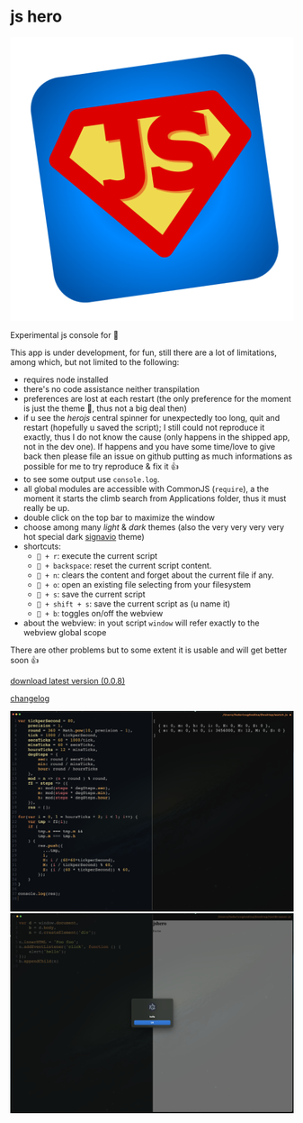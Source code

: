 # js hero
![jshero](https://raw.githubusercontent.com/fedeghe/jshero-app/master/jsheroIcon.png)

Experimental js console for 

This app is under development, for fun, still there are a lot of limitations, among which, but not limited to the following:
- requires node installed
- there's no code assistance neither transpilation
- preferences are lost at each restart (the only preference for the moment is just the theme 🤣, thus not a big deal then)
- if u see the _herojs_ central spinner for unexpectedly too long, quit and restart (hopefully u saved the script); I still could not reproduce it exactly, thus I do not know the cause (only happens in the shipped app, not in the dev one). If happens and you have some time/love to give back then please file an issue on github putting as much informations as possible for me to try reproduce & fix it 👍
- to see some output use `console.log`.
- all global modules are accessible with CommonJS (`require`), a the moment it starts the climb search from Applications folder, thus it must really be up.
- double click on the top bar to maximize the window
- choose among many _light_ & _dark_ themes (also the very very very very hot special dark [signavio](https://signavio.com) theme)
- shortcuts:
    - ` + r`: execute the current script
    - ` + backspace`: reset the current script content. 
    - ` + n`: clears the content and forget about the current file if any.
    - ` + o`: open an existing file selecting from your filesystem 
    - ` + s`: save the current script
    - ` + shift + s`: save the current script as (u name it)
    - ` + b`: toggles on/off the webview
 - about the webview: in yout script `window` will refer exactly to the webview global scope

There are other problems but to some extent it is usable and will get better soon 👍




[download latest version (0.0.8)](https://github.com/fedeghe/jshero-app/raw/master/versions/jshero-0.0.8-x64.dmg)  

[changelog](https://github.com/fedeghe/jshero-app/blob/master/CHANGELOG.md)  


![a screenshot](https://raw.githubusercontent.com/fedeghe/jshero-app/master/jshero.png "jsHero")
![a screenshot](https://raw.githubusercontent.com/fedeghe/jshero-app/master/jsheroB.png "jsHero")